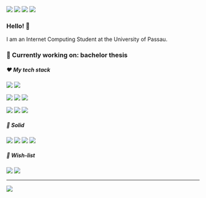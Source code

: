 <!--- Template https://img.shields.io/badge/Docker-Docker?style=for-the-badge&logo=docker&logoColor=white&color=ffffff -->

[![](https://img.shields.io/badge/-Homepage-informational?style=flat&logo=me&color=181717&logoColor=ffffff)](https://markus-obermaier.de/)
[![](https://img.shields.io/badge/-Linkedin-informational?style=flat&logo=linkedin&color=0077b5&logoColor=ffffff)](https://www.linkedin.com/in/markus-obermaier-4b043321a/)
[![](https://img.shields.io/badge/Twitter-1DA1F2?style=flat&logo=twitter&logoColor=ffffff)](https://twitter.com/m_obermaier96)
[![](https://img.shields.io/badge/-Email%20me%21-informational?style=flat&logo=gmail&color=ea4335&logoColor=ffffff)](mailto:markus.obermaier420@gmail.com)

### Hello! 👋

I am an Internet Computing Student at the University of Passau.

### 🔨 Currently working on: bachelor thesis

##### ❤️ My tech stack
![](https://img.shields.io/badge/manjaro-35BF5C?style=for-the-badge&logo=manjaro&logoColor=white)
![](https://img.shields.io/badge/Visual_Studio_Code-0078D4?style=for-the-badge&logo=visual%20studio%20code&logoColor=white)

![](https://img.shields.io/badge/Python-14354C?style=for-the-badge&logo=python&logoColor=ffde57&color=4584b6)
![](https://img.shields.io/badge/Rust-000000?style=for-the-badge&logo=rust&logoColor=black&color=red)
![](https://img.shields.io/badge/Shell_Script-121011?style=for-the-badge&logo=gnu-bash&logoColor=white)

![](https://img.shields.io/badge/Svelte-4A4A55?style=for-the-badge&logo=svelte&logoColor=FF3E00)
![](https://img.shields.io/badge/Tailwind_CSS-38B2AC?style=for-the-badge&logo=tailwind-css&logoColor=white)
![](https://img.shields.io/badge/Django-092E20?style=for-the-badge&logo=django&logoColor=white)

##### 💎 Solid
![](https://img.shields.io/badge/JavaScript-323330?style=for-the-badge&logo=javascript&logoColor=F7DF1E)
![](https://img.shields.io/badge/Java-ED8B00?style=for-the-badge&logo=java&logoColor=white)
![](https://img.shields.io/badge/Vue.js-35495E?style=for-the-badge&logo=vue.js&logoColor=4FC08D)
![](https://img.shields.io/badge/Docker-Docker?style=for-the-badge&logo=docker&logoColor=white&color=0db7ed)


##### 📖 Wish-list
![](https://img.shields.io/badge/TypeScript-007ACC?style=for-the-badge&logo=typescript&logoColor=white)
![](https://img.shields.io/badge/NeoVim-%2357A143.svg?&style=for-the-badge&logo=neovim&logoColor=white)

---
<img align="center" src="https://github-readme-stats.vercel.app/api?username=markusobermaier96&show_icons=true" />
